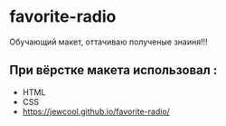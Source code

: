 # favorite-radio
Обучающий макет, оттачиваю полученые знаиня!!!
## При вёрстке макета использовал :
- HTML
- CSS
- https://jewcool.github.io/favorite-radio/
